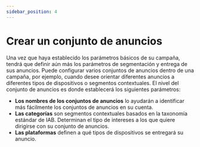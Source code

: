 ```yaml
---
sidebar_position: 4
---
```


# Crear un conjunto de anuncios

Una vez que haya establecido los parámetros básicos de su campaña, tendrá que definir aún más los parámetros de segmentación y entrega de sus anuncios. Puede configurar varios conjuntos de anuncios dentro de una campaña, por ejemplo, cuando desee orientar diferentes anuncios a diferentes tipos de dispositivos o segmentos contextuales. El nivel del conjunto de anuncios es donde establecerá los siguientes parámetros:

- **Los nombres de los conjuntos de anuncios** lo ayudarán a identificar más fácilmente los conjuntos de anuncios en su cuenta.
- **Las categorías** son segmentos contextuales basados en la taxonomía estándar de IAB. Determinan el tipo de intereses a los que quiere dirigirse con su conjunto de anuncios.
- **Las plataformas** definen a qué tipos de dispositivos se entregará su anuncio.

